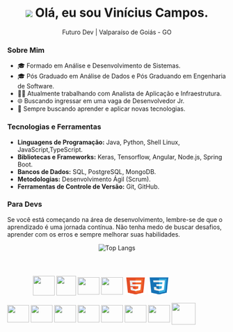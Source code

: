 <div align="center">
  <h1><img src="https://raw.githubusercontent.com/iampavangandhi/iampavangandhi/master/gifs/Hi.gif" width="30px"> Olá, eu sou Vinícius Campos.</h1>
  <p>Futuro Dev | Valparaíso de Goiás - GO</p>
</div>

### Sobre Mim
- 🎓 Formado em Análise e Desenvolvimento de Sistemas.
- 🎓 Pós Graduado em Análise de Dados e Pós Graduando em Engenharia de Software.
- 👨‍💻 Atualmente trabalhando com Analista de Aplicação e Infraestrutura.
- 🌐 Buscando ingressar em uma vaga de Desenvolvedor Jr.
- 🚀 Sempre buscando aprender e aplicar novas tecnologias.

### Tecnologias e Ferramentas
- **Linguagens de Programação:** Java, Python, Shell Linux, JavaScript,TypeScript.
- **Bibliotecas e Frameworks:** Keras, Tensorflow, Angular, Node.js, Spring Boot.
- **Bancos de Dados:** SQL, PostgreSQL, MongoDB.
- **Metodologias:** Desenvolvimento Ágil (Scrum).
- **Ferramentas de Controle de Versão:** Git, GitHub.

### Para Devs
Se você está começando na área de desenvolvimento, lembre-se de que o aprendizado é uma jornada contínua. Não tenha medo de buscar desafios, aprender com os erros e sempre melhorar suas habilidades.

<div align="center">
  <img src="https://github-readme-stats.vercel.app/api/top-langs/?username=vhcamposq&layout=compact&theme=dracula" alt="Top Langs">
</div>


#
  
<div style="display: inline-block;" align="center"><br>
  <img align="center" height="45" width="50" src="https://cdn.jsdelivr.net/gh/devicons/devicon/icons/java/java-original.svg">
  <img align="center" height="45" width="45" src="https://cdn.jsdelivr.net/gh/devicons/devicon/icons/python/python-original.svg">
  <img align="center" height="40" width="50" src="https://cdn.jsdelivr.net/gh/devicons/devicon/icons/javascript/javascript-original.svg">
  <img align="center" height="40" width="50" src="https://cdn.jsdelivr.net/gh/devicons/devicon/icons/typescript/typescript-original.svg">
  <img align="center" height="40" width="50" src="https://raw.githubusercontent.com/devicons/devicon/master/icons/html5/html5-original.svg">
  <img align="center" height="40" width="50" src="https://raw.githubusercontent.com/devicons/devicon/master/icons/css3/css3-original.svg">         
  <br /><br />
  <img align="center" height="40" width="50" src="https://cdn.jsdelivr.net/gh/devicons/devicon/icons/spring/spring-original.svg">
  <img align="center" height="40" width="50" src="https://cdn.jsdelivr.net/gh/devicons/devicon/icons/nodejs/nodejs-plain.svg">
  <img align="center" height="40" width="50" src="https://cdn.jsdelivr.net/gh/devicons/devicon/icons/angularjs/angularjs-original.svg">
  <img align="center" height="40" width="50" src="https://cdn.jsdelivr.net/gh/devicons/devicon/icons/postgresql/postgresql-original.svg">
  <img align="center" height="40" width="50" src="https://cdn.jsdelivr.net/gh/devicons/devicon@latest/icons/azuresqldatabase/azuresqldatabase-original.svg">
  <img align="center" height="40" width="50" src="https://cdn.jsdelivr.net/gh/devicons/devicon@latest/icons/mongodb/mongodb-original.svg" >
  <img align="center" height="40" width="50" src="https://cdn.jsdelivr.net/gh/devicons/devicon@latest/icons/git/git-original.svg" >
  <img align="center" height="50" width="55" src="https://cdn.jsdelivr.net/gh/devicons/devicon/icons/docker/docker-original.svg">
  
          
    

</div>

#
  

<br />

